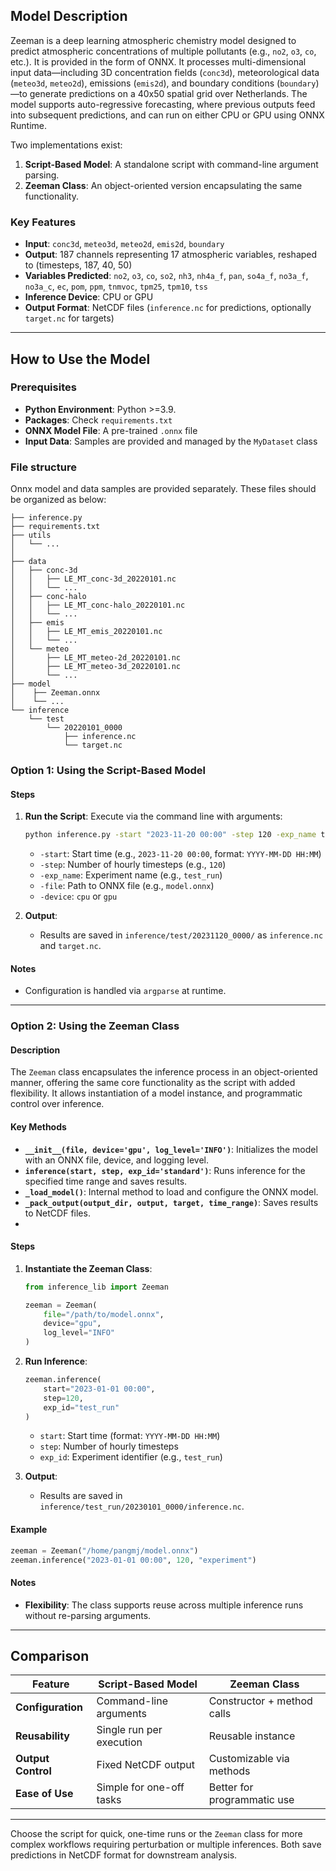 ## Model Description

Zeeman is a deep learning atmospheric chemistry model designed to predict atmospheric concentrations of multiple pollutants (e.g., `no2`, `o3`, `co`, etc.). It is provided in the form of ONNX. It processes multi-dimensional input data—including 3D concentration fields (`conc3d`), meteorological data (`meteo3d`, `meteo2d`), emissions (`emis2d`), and boundary conditions (`boundary`)—to generate predictions on a 40x50 spatial grid over Netherlands. The model supports auto-regressive forecasting, where previous outputs feed into subsequent predictions, and can run on either CPU or GPU using ONNX Runtime.

Two implementations exist:
1. **Script-Based Model**: A standalone script with command-line argument parsing.
2. **Zeeman Class**: An object-oriented version encapsulating the same functionality.

### Key Features
- **Input**: `conc3d`, `meteo3d`, `meteo2d`, `emis2d`, `boundary`
- **Output**: 187 channels representing 17 atmospheric variables, reshaped to (timesteps, 187, 40, 50)
- **Variables Predicted**: `no2`, `o3`, `co`, `so2`, `nh3`, `nh4a_f`, `pan`, `so4a_f`, `no3a_f`, `no3a_c`, `ec`, `pom`, `ppm`, `tnmvoc`, `tpm25`, `tpm10`, `tss`
- **Inference Device**: CPU or GPU
- **Output Format**: NetCDF files (`inference.nc` for predictions, optionally `target.nc` for targets)
---

## How to Use the Model

### Prerequisites
- **Python Environment**: Python >=3.9.
- **Packages**: Check `requirements.txt`
- **ONNX Model File**: A pre-trained `.onnx` file
- **Input Data**: Samples are provided and managed by the `MyDataset` class

### File structure
Onnx model and data samples are provided separately. These files should be organized as below:
```
├── inference.py
├── requirements.txt
├── utils
│   └── ...
│
├── data
│   ├── conc-3d
│   │   ├── LE_MT_conc-3d_20220101.nc
│   │   └── ...
│   ├── conc-halo
│   │   ├── LE_MT_conc-halo_20220101.nc
│   │   └── ...
│   ├── emis
│   │   ├── LE_MT_emis_20220101.nc
│   │   └── ...
│   └── meteo
│       ├── LE_MT_meteo-2d_20220101.nc
│       ├── LE_MT_meteo-3d_20220101.nc
│       └── ...
├── model
│    ├── Zeeman.onnx 
│    └── ...
└── inference
    └── test
        └── 20220101_0000
            ├── inference.nc
            └── target.nc
```

### Option 1: Using the Script-Based Model

#### Steps
1. **Run the Script**:
   Execute via the command line with arguments:
   ```bash
   python inference.py -start "2023-11-20 00:00" -step 120 -exp_name test -file path-to-model.onnx -device gpu
   ```
   - `-start`: Start time (e.g., `2023-11-20 00:00`, format: `YYYY-MM-DD HH:MM`)
   - `-step`: Number of hourly timesteps (e.g., `120`)
   - `-exp_name`: Experiment name (e.g., `test_run`)
   - `-file`: Path to ONNX file (e.g., `model.onnx`)
   - `-device`: `cpu` or `gpu`

2. **Output**:
   - Results are saved in `inference/test/20231120_0000/` as `inference.nc` and `target.nc`.

#### Notes
- Configuration is handled via `argparse` at runtime.

---

### Option 2: Using the Zeeman Class

#### Description
The `Zeeman` class encapsulates the inference process in an object-oriented manner, offering the same core functionality as the script with added flexibility. It allows instantiation of a model instance, and programmatic control over inference.

#### Key Methods
- **`__init__(file, device='gpu', log_level='INFO')`**: Initializes the model with an ONNX file, device, and logging level.
- **`inference(start, step, exp_id='standard')`**: Runs inference for the specified time range and saves results.
- **`_load_model()`**: Internal method to load and configure the ONNX model.
- **`_pack_output(output_dir, output, target, time_range)`**: Saves results to NetCDF files.
- 
#### Steps
1. **Instantiate the Zeeman Class**:
   ```python
   from inference_lib import Zeeman

   zeeman = Zeeman(
       file="/path/to/model.onnx",
       device="gpu",
       log_level="INFO"
   )
   ```

2. **Run Inference**:
   ```python
   zeeman.inference(
       start="2023-01-01 00:00",
       step=120,
       exp_id="test_run"
   )
   ```
   - `start`: Start time (format: `YYYY-MM-DD HH:MM`)
   - `step`: Number of hourly timesteps
   - `exp_id`: Experiment identifier (e.g., `test_run`)

3. **Output**:
   - Results are saved in `inference/test_run/20230101_0000/inference.nc`.

#### Example
```python
zeeman = Zeeman("/home/pangmj/model.onnx")
zeeman.inference("2023-01-01 00:00", 120, "experiment")
```

#### Notes
- **Flexibility**: The class supports reuse across multiple inference runs without re-parsing arguments.

---

## Comparison
| Feature                | Script-Based Model          | Zeeman Class               |
|------------------------|-----------------------------|----------------------------|
| **Configuration**      | Command-line arguments      | Constructor + method calls |
| **Reusability**        | Single run per execution    | Reusable instance          |
| **Output Control**     | Fixed NetCDF output         | Customizable via methods   |
| **Ease of Use**        | Simple for one-off tasks    | Better for programmatic use|

---

Choose the script for quick, one-time runs or the `Zeeman` class for more complex workflows requiring perturbation or multiple inferences. Both save predictions in NetCDF format for downstream analysis.
